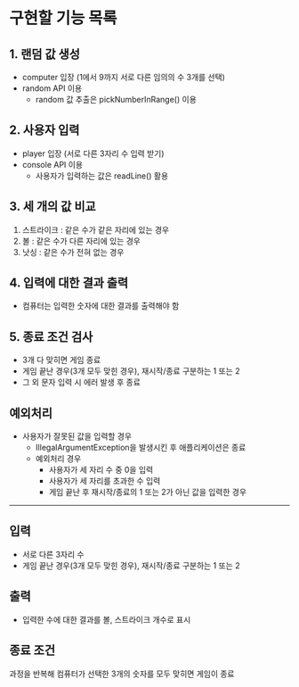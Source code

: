 # 구현할 기능 목록
## 1. 랜덤 값 생성
- computer 입장 (1에서 9까지 서로 다른 임의의 수 3개를 선택)
- random API 이용
  - random 값 추출은 pickNumberInRange() 이용
## 2. 사용자 입력 
- player 입장 (서로 다른 3자리 수 입력 받기)
- console API 이용
  - 사용자가 입력하는 값은 readLine() 활용
## 3. 세 개의 값 비교
1) 스트라이크 : 같은 수가 같은 자리에 있는 경우
2) 볼 : 같은 수가 다른 자리에 있는 경우
3) 낫싱 : 같은 수가 전혀 없는 경우
## 4. 입력에 대한 결과 출력
* 컴퓨터는 입력한 숫자에 대한 결과를 출력해야 함
## 5. 종료 조건 검사
* 3개 다 맞히면 게임 종료
* 게임 끝난 경우(3개 모두 맞힌 경우), 재시작/종료 구분하는 1 또는 2
* 그 외 문자 입력 시 에러 발생 후 종료
## 예외처리
* 사용자가 잘못된 값을 입력할 경우 
  * IllegalArgumentException을 발생시킨 후 애플리케이션은 종료
  * 예외처리 경우
    * 사용자가 세 자리 수 중 0을 입력
    * 사용자가 세 자리를 초과한 수 입력
    * 게임 끝난 후 재시작/종료의 1 또는 2가 아닌 값을 입력한 경우
---
## 입력
- 서로 다른 3자리 수
- 게임 끝난 경우(3개 모두 맞힌 경우), 재시작/종료 구분하는 1 또는 2
## 출력
- 입력한 수에 대한 결과를 볼, 스트라이크 개수로 표시

## 종료 조건
과정을 반복해 컴퓨터가 선택한 3개의 숫자를 모두 맞히면 게임이 종료